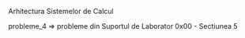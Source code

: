 Arhitectura Sistemelor de Calcul

probleme_4 => probleme din Suportul de Laborator 0x00 - Sectiunea 5
